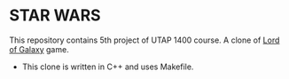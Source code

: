 # STAR WARS

This repository contains 5th project of UTAP 1400 course. A clone of [Lord of Galaxy](https://gameforge.com/en-US/littlegames/lord-of-galaxy/) game.

- This clone is written in C++ and uses Makefile.
